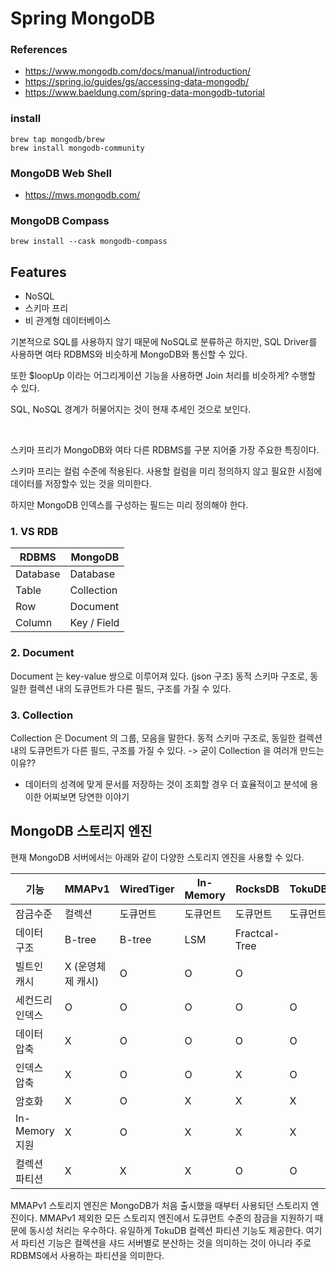 # Spring MongoDB

### References

- https://www.mongodb.com/docs/manual/introduction/
- https://spring.io/guides/gs/accessing-data-mongodb/
- https://www.baeldung.com/spring-data-mongodb-tutorial

### install

~~~
brew tap mongodb/brew
brew install mongodb-community
~~~


### MongoDB Web Shell

- https://mws.mongodb.com/

### MongoDB Compass

~~~
brew install --cask mongodb-compass
~~~

## Features

- NoSQL
- 스키마 프리 
- 비 관계형 데이터베이스

기본적으로 SQL를 사용하지 않기 때문에 NoSQL로 분류하곤 하지만, SQL Driver를 사용하면 여타 RDBMS와 비슷하게 MongoDB와 통신할 수 있다.

또한 $loopUp 이라는 어그리게이션 기능을 사용하면 Join 처리를 비슷하게? 수행할 수 있다. 

SQL, NoSQL 경계가 허물어지는 것이 현재 추세인 것으로 보인다. 

<br>

스키마 프리가 MongoDB와 여타 다른 RDBMS를 구분 지어줄 가장 주요한 특징이다. 

스키마 프리는 컬럼 수준에 적용된다. 사용할 컬럼을 미리 정의하지 않고 필요한 시점에 데이터를 저장할수 있는 것을 의미한다.

하지만 MongoDB 인덱스를 구성하는 필드는 미리 정의해야 한다.




### 1. VS RDB

|RDBMS|MongoDB|
|-------|-------|
|Database|Database|
|Table|Collection|
|Row|Document|
|Column| Key / Field|



### 2. Document

Document 는 key-value 쌍으로 이루어져 있다. (json 구조)
동적 스키마 구조로, 동일한 컬렉션 내의 도큐먼트가 다른 필드, 구조를 가질 수 있다.


### 3. Collection

Collection 은 Document 의 그룹, 모음을 말한다.
동적 스키마 구조로, 동일한 컬렉션 내의 도큐먼트가 다른 필드, 구조를 가질 수 있다.
-> 굳이 Collection 을 여러개 만드는 이유??
- 데이터의 성격에 맞게 문서를 저장하는 것이 조회할 경우 더 효율적이고 분석에 용이한 어찌보면 당연한 이야기 




## MongoDB 스토리지 엔진 

현재 MongoDB 서버에서는 아래와 같이 다양한 스토리지 엔진을 사용할 수 있다.


| 기능            | MMAPv1      | WiredTiger | In-Memory | RocksDB       | TokuDB |
|------------|-------------|------------|--------|---------------|--------|
| 잠금수준          | 컬렉션         | 도큐먼트       | 도큐먼트   | 도큐먼트          | 도큐먼트   |
| 데이터 구조        | B-tree      | B-tree     | LSM    | Fractcal-Tree | 
| 빌트인 캐시        | X (운영체제 캐시) | O          | O      | O             |
| 세컨드리 인덱스      | O           | O          | O      | O             | O      |
| 데이터 압축        | X           | O          | O      | O             | O      |
| 인덱스 압축        | X           | O          | O        | X             | O      |
| 암호화           | X           | O          | X      | X             | X      |
| In-Memory 지원  | X           | O          | X      | X             | X      |
| 컬렉션 파티션       | X           | X          | X      | O             | O      |


MMAPv1 스토리지 엔진은 MongoDB가 처음 출시했을 때부터 사용되던 스토리지 엔진이다.
MMAPv1 제외한 모든 스토리지 엔진에서 도큐먼트 수준의 잠금을 지원하기 때문에 동시성 처리는 우수하다.
유일하게 TokuDB 컬렉션 파티션 기능도 제공한다. 여기서 파티션 기능은 컬렉션을 샤드 서버별로 분산하는 것을 의미하는 것이 아니라
주로 RDBMS에서 사용하는 파티션을 의미한다.
